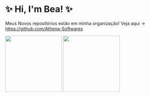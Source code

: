 # ✨ Hi, I'm Bea! ✨
Meus Novos repositórios estão em minha organização! Veja aqui -> https://github.com/Athena-Softwares


<img height="180em" src="https://github-readme-stats.vercel.app/api?username=Bxzatto&show_icons=true&theme=nightowl"/>
<img height="180em" src="https://github-readme-stats.vercel.app/api/top-langs/?username=Bxzatto&layout=compact&theme=nightowl"/>
<!--
**Bxzatto/Bxzatto** is a ✨ _special_ ✨ repository because its `README.md` (this file) appears on your GitHub profile.

Here are some ideas to get you started:

- 🔭 I’m currently working on ...
- 🌱 I’m currently learning ...
- 👯 I’m looking to collaborate on ...
- 🤔 I’m looking for help with ...
- 💬 Ask me about ...
- 📫 How to reach me: ...
- 😄 Pronouns: ...
- ⚡ Fun fact: ...
-->
